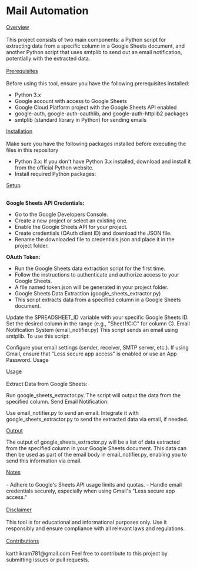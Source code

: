 ﻿<h1>Mail Automation </h1>

</h2><ins>Overview </ins></h2>
<br/>
<br/>
This project consists of two main components: a Python script for extracting data from a specific column in a Google Sheets document, and another Python script that uses smtplib to send out an email notification, potentially with the extracted data.
<br/>
<br/>
</h2><ins>Prerequisites </ins></h2>
<br/>
<br/>
Before using this tool, ensure you have the following prerequisites installed:              

- Python 3.x
- Google account with access to Google Sheets
- Google Cloud Platform project with the Google Sheets API enabled
- google-auth, google-auth-oauthlib, and google-auth-httplib2 packages
- smtplib (standard library in Python) for sending emails

</h2><ins>Installation </ins></h2>
<br/>
<br/>
Make sure you have the following packages installed before executing the files in this repository

- Python 3.x: If you don't have Python 3.x installed, download and install it from the official Python website.
- Install required Python packages:

</h2><ins>Setup </ins></h2>
<br/>
<br/>

**Google Sheets API Credentials:**

- Go to the Google Developers Console.
- Create a new project or select an existing one.
- Enable the Google Sheets API for your project.
- Create credentials (OAuth client ID) and download the JSON file.
- Rename the downloaded file to credentials.json and place it in the project folder.

**OAuth Token:**

- Run the Google Sheets data extraction script for the first time.
- Follow the instructions to authenticate and authorize access to your Google Sheets.
- A file named token.json will be generated in your project folder.
- Google Sheets Data Extraction (google_sheets_extractor.py)
- This script extracts data from a specified column in a Google Sheets document.

Update the SPREADSHEET_ID variable with your specific Google Sheets ID.
Set the desired column in the range (e.g., "Sheet1!C:C" for column C).
Email Notification System (email_notifier.py)
This script sends an email using smtplib. To use this script:

Configure your email settings (sender, receiver, SMTP server, etc.).
If using Gmail, ensure that "Less secure app access" is enabled or use an App Password.
Usage

</h2><ins>Usage </ins></h2>
<br/>
<br/>
Extract Data from Google Sheets:

Run google_sheets_extractor.py.
The script will output the data from the specified column.
Send Email Notification:

Use email_notifier.py to send an email.
Integrate it with google_sheets_extractor.py to send the extracted data via email, if needed.

</h2><ins>Output </ins></h2>
 

The output of google_sheets_extractor.py will be a list of data extracted from the specified column in your Google Sheets document. This data can then be used as part of the email body in email_notifier.py, enabling you to send this information via email.

</h2><ins>Notes </ins></h2>
<br/>
<br/>
- Adhere to Google's Sheets API usage limits and quotas.
- Handle email credentials securely, especially when using Gmail's "Less secure app access."
<br/>
<br/>
</h2><ins>Disclaimer </ins></h2>
<br/>
<br/>
This tool is for educational and informational purposes only. Use it responsibly and ensure compliance with all relevant laws and regulations.
<br/>
<br/>
</h2><ins>Contributions </ins></h2>
<br/>
<br/>
karthikram781@gmail.com
Feel free to contribute to this project by submitting issues or pull requests.
